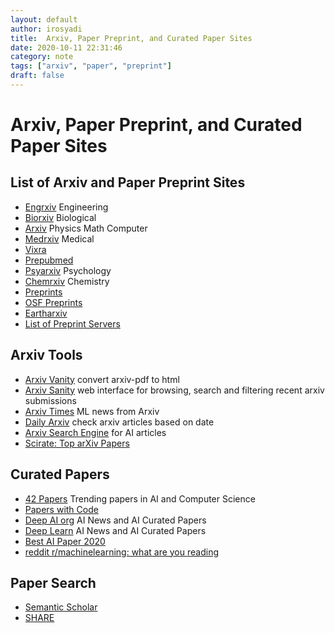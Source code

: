 ```yaml
---
layout: default
author: irosyadi
title:  Arxiv, Paper Preprint, and Curated Paper Sites
date: 2020-10-11 22:31:46
category: note
tags: ["arxiv", "paper", "preprint"]
draft: false
---
```


# Arxiv, Paper Preprint, and Curated Paper Sites

## List of Arxiv and Paper Preprint Sites
- [Engrxiv](https://engrxiv.org/) Engineering
- [Biorxiv](https://www.biorxiv.org/) Biological
- [Arxiv](https://arxiv.org/) Physics Math Computer
- [Medrxiv](https://www.medrxiv.org/) Medical
- [Vixra](https://vixra.org/)
- [Prepubmed](https://www.prepubmed.org/)
- [Psyarxiv](https://psyarxiv.com/) Psychology
- [Chemrxiv](https://chemrxiv.org/) Chemistry
- [Preprints](https://www.preprints.org/)
- [OSF Preprints](https://osf.io/preprints/)
- [Eartharxiv](https://eartharxiv.org/)
- [List of Preprint Servers](https://asapbio.org/preprint-servers)

## Arxiv Tools
- [Arxiv Vanity](https://www.arxiv-vanity.com/) convert arxiv-pdf to html
- [Arxiv Sanity](https://www.arxiv-sanity.com/) web interface for browsing, search and filtering recent arxiv submissions
- [Arxiv Times](https://arxivtimes.herokuapp.com/) ML news from Arxiv
- [Daily Arxiv](https://dailyarxiv.com/) check arxiv articles based on date
- [Arxiv Search Engine](https://arxiv.aiindex.org/search) for AI articles
- [Scirate: Top arXiv Papers](https://scirate.com/)


## Curated Papers
- [42 Papers](https://42papers.com/) Trending papers in AI and Computer Science
- [Papers with Code](https://paperswithcode.com/)
- [Deep AI org](https://deepai.org/) AI News and AI Curated Papers
- [Deep Learn](https://deeplearn.org/) AI News and AI Curated Papers
- [Best AI Paper 2020](https://github.com/louisfb01/Best_AI_paper_2020)
- [reddit r/machinelearning: what are you reading](https://teddit.net/r/MachineLearning/comments/ijjcep/d_machine_learning_wayr_what_are_you_reading_week/)

## Paper Search
- [Semantic Scholar](https://www.semanticscholar.org/)
- [SHARE](https://share.osf.io/)